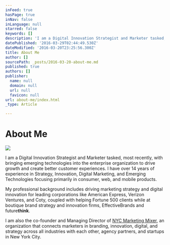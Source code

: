```yaml
---
inFeed: true
hasPage: true
inNav: false
inLanguage: null
starred: false
keywords: []
description: 'I am a Digital Innovation Strategist and Marketer tasked, most recently, with bringing emerging technologies into the enterprise organization to drive growth and create better customer experiences. I have over 14 years of experience in Strategy, Innovation, Digital Marketing, and Emerging Technologies focusing primarily in consumer, web, and mobile products.'
datePublished: '2016-03-29T02:44:49.530Z'
dateModified: '2016-03-20T23:25:56.300Z'
title: About Me
author: []
sourcePath: _posts/2016-03-20-about-me.md
published: true
authors: []
publisher:
  name: null
  domain: null
  url: null
  favicon: null
url: about-me/index.html
_type: Article

---
```

# About Me
![](https://the-grid-user-content.s3-us-west-2.amazonaws.com/eaf2cc11-967e-4f48-a1d5-abb15d8fdf48.jpg)

I am a Digital Innovation Strategist and Marketer tasked, most recently, with bringing emerging technologies into the enterprise organization to drive growth and create better customer experiences. I have over 14 years of experience in Strategy, Innovation, Digital Marketing, and Emerging Technologies focusing primarily in consumer, web, and mobile products.

My professional background includes driving marketing strategy and digital innovation for leading corporations like American Express, Verizon Ventures, and Coty, coupled with helping Fortune 500 clients while at boutique brand strategy and innovation firms, EffectiveBrands and future**think**. 

I am also the co-founder and Managing Director of [NYC Marketing Mixer][0], an organization that connects marketers in branding, innovation, digital, and strategy across all industries with each other, agency partners, and startups in New York City.

[0]: http://nycmarketingmixer.com/